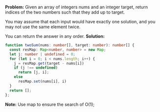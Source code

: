 **Problem:**
Given an array of integers nums and an integer target, return indices of the two numbers such that they add up to target.

You may assume that each input would have exactly one solution, and you may not use the same element twice.

You can return the answer in any order.
**Solution:**
```typescript
function twoSum(nums: number[], target: number): number[] {
  const resMap: Map<number, number> = new Map;
  let j: number | undefined = 0;
  for (let i = 0; i < nums.length; i++) {
    j = resMap.get(target - nums[i])
    if (j !== undefined)
      return [j, i];
    else
      resMap.set(nums[i], i)
  }
  return [];
};
```
**Note:**
Use map to ensure the search of O(1);